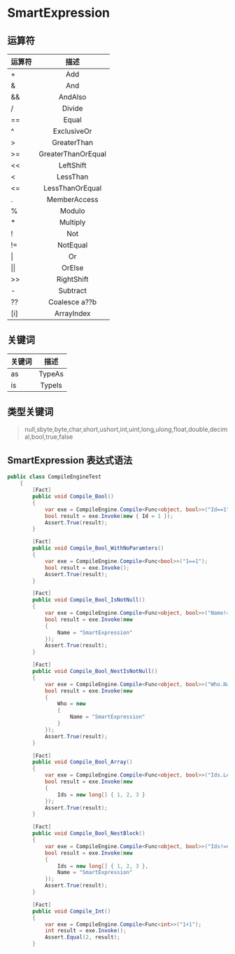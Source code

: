 # SmartExpression

## 运算符

| 运算符 | 描述 |
| ------------- |:-------------:|
| + | Add |
| & | And |
| && | AndAlso |
| / | Divide |
| == | Equal |
| ^ | ExclusiveOr |
| > | GreaterThan |
| >= | GreaterThanOrEqual |
| << | LeftShift |
| < | LessThan |
| <= | LessThanOrEqual |
| . | MemberAccess |
| % | Modulo |
| * | Multiply |
| ! | Not |
| != | NotEqual |
| &#124; | Or |
| &#124;&#124; | OrElse |
| >> | RightShift |
| - | Subtract |
| ?? | Coalesce a??b |
| [i] | ArrayIndex |

## 关键词

| 关键词 | 描述 |
| --- |:------:|
| as | TypeAs |
| is | TypeIs |

## 类型关键词

> null,sbyte,byte,char,short,ushort,int,uint,long,ulong,float,double,decimal,bool,true,false

## SmartExpression 表达式语法

``` csharp
public class CompileEngineTest
    {
        [Fact]
        public void Compile_Bool()
        {
            var exe = CompileEngine.Compile<Func<object, bool>>("Id==1");
            bool result = exe.Invoke(new { Id = 1 });
            Assert.True(result);
        }

        [Fact]
        public void Compile_Bool_WithNoParamters()
        {
            var exe = CompileEngine.Compile<Func<bool>>("1==1");
            bool result = exe.Invoke();
            Assert.True(result);
        }

        [Fact]
        public void Compile_Bool_IsNotNull()
        {
            var exe = CompileEngine.Compile<Func<object, bool>>("Name!=null");
            bool result = exe.Invoke(new
            {
                Name = "SmartExpression"
            });
            Assert.True(result);
        }

        [Fact]
        public void Compile_Bool_NestIsNotNull()
        {
            var exe = CompileEngine.Compile<Func<object, bool>>("Who.Name!=null");
            bool result = exe.Invoke(new
            {
                Who = new
                {
                    Name = "SmartExpression"
                }
            });
            Assert.True(result);
        }

        [Fact]
        public void Compile_Bool_Array()
        {
            var exe = CompileEngine.Compile<Func<object, bool>>("Ids.Length==3 and Ids[0]==1");
            bool result = exe.Invoke(new
            {
                Ids = new long[] { 1, 2, 3 }
            });
            Assert.True(result);
        }

        [Fact]
        public void Compile_Bool_NestBlock()
        {
            var exe = CompileEngine.Compile<Func<object, bool>>("Ids!=null && (Ids.Length==3 && Ids[0]==1) && Name!=null");
            bool result = exe.Invoke(new
            {
                Ids = new long[] { 1, 2, 3 },
                Name = "SmartExpression"
            });
            Assert.True(result);
        }

        [Fact]
        public void Compile_Int()
        {
            var exe = CompileEngine.Compile<Func<int>>("1+1");
            int result = exe.Invoke();
            Assert.Equal(2, result);
        }
```

